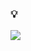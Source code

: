 ### 💡 
![](https://github-readme-stats.vercel.app/api?username=s5z6&count_private=true&hide_title=true&show_icons=true&hide=issues,contribs)
